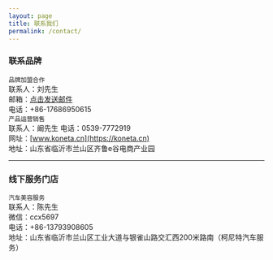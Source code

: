 ```yaml
---
layout: page
title: 联系我们
permalink: /contact/
---
```

### 联系品牌
`品牌加盟合作`  
联系人：刘先生  
邮箱：[点击发送邮件](mailto:{{site.email}})  
电话：+86-17686950615  
`产品运营销售`  
联系人：阚先生
电话：0539-7772919  
网址：[www.koneta.cn](https://koneta.cn)  
地址：山东省临沂市兰山区齐鲁e谷电商产业园  

*** 

### 线下服务门店
`汽车美容服务`   
联系人：陈先生  
微信：ccx5697  
电话：+86-13793908605  
地址：山东省临沂市兰山区工业大道与银雀山路交汇西200米路南（柯尼特汽车服务）


